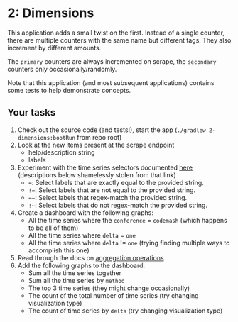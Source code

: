 # 2: Dimensions

This application adds a small twist on the first.
Instead of a single counter, there are multiple counters with the same name but different tags.
They also increment by different amounts.

The `primary` counters are always incremented on scrape, the `secondary` counters only occasionally/randomly.

Note that this application (and most subsequent applications) contains some tests to help demonstrate concepts.

## Your tasks
1. Check out the source code (and tests!), start the app (`./gradlew 2-dimensions:bootRun` from repo root)
2. Look at the new items present at the scrape endpoint
   * help/description string
   * labels
3. Experiment with the time series selectors documented [here](https://prometheus.io/docs/prometheus/latest/querying/basics/#time-series-selectors) (descriptions below shamelessly stolen from that link)
   * `=`: Select labels that are exactly equal to the provided string.
   * `!=`: Select labels that are not equal to the provided string.
   * `=~`: Select labels that regex-match the provided string.
   * `!~`: Select labels that do not regex-match the provided string.
4. Create a dashboard with the following graphs:
   * All the time series where the `conference` = `codemash` (which happens to be all of them)
   * All the time series where `delta` = `one`
   * All the time series where `delta` != `one` (trying finding multiple ways to accomplish this one)
5. Read through the docs on [aggregation operations](https://prometheus.io/docs/prometheus/latest/querying/operators/#aggregation-operators)
6. Add the following graphs to the dashboard:
   * Sum all the time series together
   * Sum all the time series by `method`
   * The top 3 time series (they might change occasionally)
   * The count of the total number of time series (try changing visualization type)
   * The count of time series by `delta` (try changing visualization type)
         